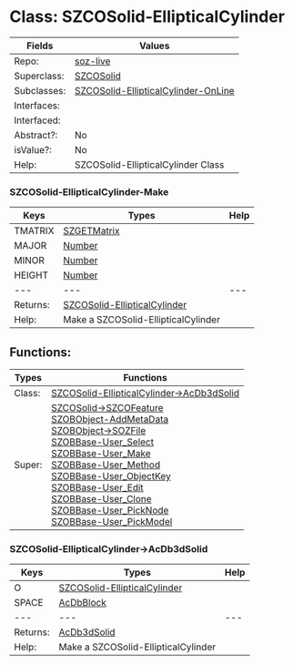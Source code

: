 
# Class:	SZCOSolid-EllipticalCylinder

| Fields | Values |
| --------- | --------- |
| Repo: | [soz-live](/repos/soz-live.html) |
| Superclass: | [SZCOSolid](SZCOSolid.html) |
| Subclasses: | [SZCOSolid-EllipticalCylinder-OnLine](SZCOSolid-EllipticalCylinder-OnLine.html) |
| Interfaces: |  |
| Interfaced: |  |
| Abstract?: | No |
| isValue?: | No |
| Help: | SZCOSolid-EllipticalCylinder Class |

### SZCOSolid-EllipticalCylinder-Make

| Keys | Types | Help |
| --------- | --------- | --------- |
| TMATRIX | [SZGETMatrix](SZGETMatrix.html) |  |
| MAJOR | [Number](Number.html) |  |
| MINOR | [Number](Number.html) |  |
| HEIGHT | [Number](Number.html) |  |
| --- | --- | --- |
| Returns: | [SZCOSolid-EllipticalCylinder](SZCOSolid-EllipticalCylinder.html) |
| Help: | Make a SZCOSolid-EllipticalCylinder |


## Functions:

| Types | Functions |
| --------- | --------- |
| Class: | [SZCOSolid-EllipticalCylinder->AcDb3dSolid](#SZCOSolid-EllipticalCylinder->AcDb3dSolid) |
| Super: | [SZCOSolid->SZCOFeature](SZCOSolid.html) <br> [SZOBObject-AddMetaData](SZOBObject.html) <br> [SZOBObject->SOZFile](SZOBObject.html) <br> [SZOBBase-User_Select](SZOBBase.html) <br> [SZOBBase-User_Make](SZOBBase.html) <br> [SZOBBase-User_Method](SZOBBase.html) <br> [SZOBBase-User_ObjectKey](SZOBBase.html) <br> [SZOBBase-User_Edit](SZOBBase.html) <br> [SZOBBase-User_Clone](SZOBBase.html) <br> [SZOBBase-User_PickNode](SZOBBase.html) <br> [SZOBBase-User_PickModel](SZOBBase.html) |


### SZCOSolid-EllipticalCylinder->AcDb3dSolid

| Keys | Types | Help |
| --------- | --------- | --------- |
| O | [SZCOSolid-EllipticalCylinder](SZCOSolid-EllipticalCylinder.html) |  |
| SPACE | [AcDbBlock](AcDbBlock.html) |  |
| --- | --- | --- |
| Returns: | [AcDb3dSolid](AcDb3dSolid.html) |
| Help: | Make a SZCOSolid-EllipticalCylinder |

